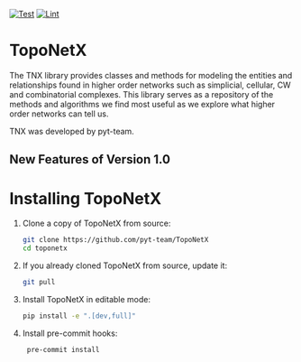 [![Test](https://github.com/pyt-team/TopoNetX/actions/workflows/test.yml/badge.svg)](https://github.com/pyt-team/TopoNetX/actions/workflows/test.yml)
[![Lint](https://github.com/pyt-team/TopoNetX/actions/workflows/lint.yml/badge.svg)](https://github.com/pyt-team/TopoNetX/actions/workflows/lint.yml)

TopoNetX
=========

The TNX library provides classes and methods for modeling the entities and relationships
found in higher order networks such as simplicial, cellular, CW and combinatorial complexes.
This library serves as a repository of the methods and algorithms we find most useful
as we explore what higher order networks can tell us.

TNX was developed by pyt-team.


New Features of Version 1.0
---------------------------


Installing TopoNetX
====================

1. Clone a copy of TopoNetX from source:

   ```bash
   git clone https://github.com/pyt-team/TopoNetX
   cd toponetx
   ```

2. If you already cloned TopoNetX from source, update it:

   ```bash
   git pull
   ```

3. Install TopoNetX in editable mode:

   ```bash
   pip install -e ".[dev,full]"
   ```

4. Install pre-commit hooks:

   ```bash
    pre-commit install
   ```